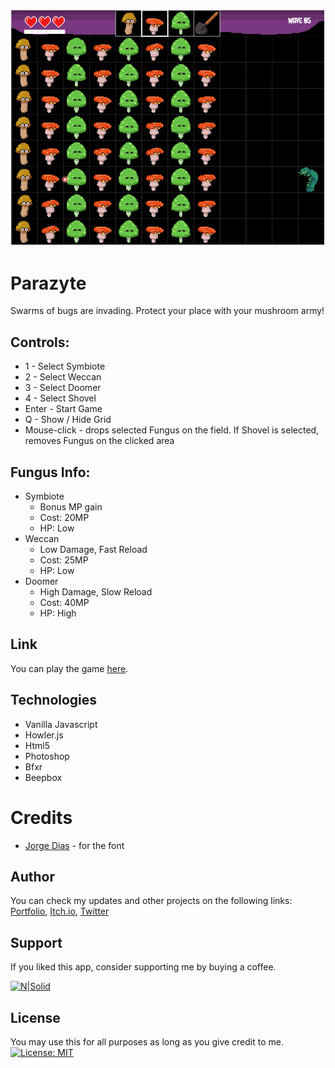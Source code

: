 ![alt text](https://github.com/netervati/Parazyte/blob/main/assets/demo/parazytedemo.gif)
# Parazyte
Swarms of bugs are invading. Protect your place with your mushroom army!

## Controls:
- 1 - Select Symbiote
- 2 - Select Weccan
- 3 - Select Doomer
- 4 - Select Shovel
- Enter - Start Game
- Q - Show / Hide Grid
- Mouse-click - drops selected Fungus on the field. If Shovel is selected, removes Fungus on the clicked area

## Fungus Info:

- Symbiote 
  - Bonus MP gain
  - Cost: 20MP
  - HP: Low
- Weccan 
  - Low Damage, Fast Reload
  - Cost: 25MP
  - HP: Low
- Doomer 
  - High Damage, Slow Reload
  - Cost: 40MP
  - HP: High

## Link
You can play the game [here](https://netervati.itch.io/parazyte).

## Technologies
- Vanilla Javascript
- Howler.js
- Html5
- Photoshop
- Bfxr
- Beepbox

# Credits
- [Jorge Dias](https://all-free-download.com/font/download/k141_6918804.html#google_vignette) - for the font

## Author
You can check my updates and other projects on the following links:
[Portfolio](https://christophertabula.herokuapp.com/),
[Itch.io](https://netervati.itch.io/),
[Twitter](https://twitter.com/netervati)

## Support
If you liked this app, consider supporting me by buying a coffee.

[![N|Solid](https://cdn.ko-fi.com/cdn/kofi2.png?v=3)](https://ko-fi.com/netervati)

## License
You may use this for all purposes as long as you give credit to me.
[![License: MIT](https://img.shields.io/badge/License-MIT-yellow.svg)](https://opensource.org/licenses/MIT)
